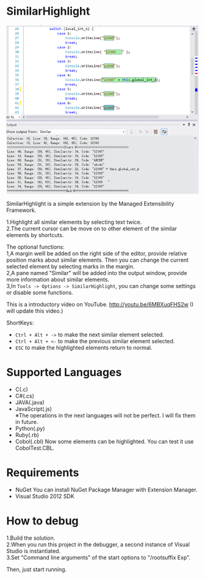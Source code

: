 ﻿﻿SimilarHighlight
================

![alt tag](Sample.png?raw=true)

SimilarHighlight is a simple extension by the Managed Extensibility Framework.  

1.Highlight all similar elements by selecting text twice.  
2.The current cursor can be move on to other element of the similar elements by shortcuts.  

The optional functions:  
1,A margin weill be added on the right side of the editor, provide relative position marks about similar elements.
Then you can change the current selected element by selecting marks in the margin.  
2,A pane named "Similar" will be added into the output window, provide more information about similar elements.  
3,In `Tools -> Options -> SimilarHighlight`, you can change some settings or disable some functions.

This is a introductory video on YouTube. http://youtu.be/6MBXuqFHS2w  (I will update this video.)  

ShortKeys:
* `Ctrl + Alt + ->` to make the next similar element selected.  
* `Ctrl + Alt + <-` to make the previous similar element selected.  
* `ESC` to make the highlighted elements return to normal.  

# Supported Languages  

* C(.c)  
* C#(.cs)  
* JAVA(.java)  
* JavaScript(.js)  
※The operations in the next languages will not be perfect. I will fix them in future.
* Python(.py)  
* Ruby(.rb)  
* Cobol(.cbl) Now some elements can be highlighted. You can test it use CobolTest.CBL.  

# Requirements  

* NuGet You can install NuGet Package Manager with Extension Manager.
* Visual Studio 2012 SDK  

# How to debug

1.Build the solution.  
2.When you run this project in the debugger, a second instance of Visual Studio is instantiated.  
3.Set "Command line arguments" of the start options to "/rootsuffix Exp".  

Then, just start running.  

